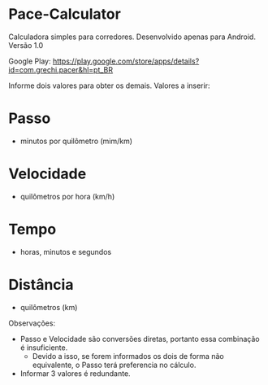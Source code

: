 # Pace-Calculator
Calculadora simples para corredores. Desenvolvido apenas para Android. Versão 1.0

Google Play: https://play.google.com/store/apps/details?id=com.grechi.pacer&hl=pt_BR

Informe dois valores para obter os demais. Valores a inserir:
# Passo
- minutos por quilômetro (mim/km)

# Velocidade
- quilômetros por hora (km/h)

# Tempo
- horas, minutos e segundos

# Distância
- quilômetros (km)

Observações:
- Passo e Velocidade são conversões diretas, portanto essa combinação é insuficiente.
  - Devido a isso, se forem informados os dois de forma não equivalente, o Passo terá preferencia no cálculo.
- Informar 3 valores é redundante.
